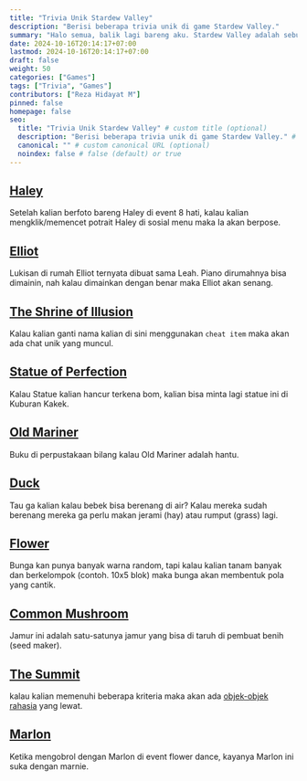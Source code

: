 ```yaml
---
title: "Trivia Unik Stardew Valley"
description: "Berisi beberapa trivia unik di game Stardew Valley."
summary: "Halo semua, balik lagi bareng aku. Stardew Valley adalah sebuah game yang dibuat oleh seorang developer antusias ConcernedApe. Karena aku gabut jadi aku mau share ke kalian beberapa Trivia unik menurutku di game Stardew Valley."
date: 2024-10-16T20:14:17+07:00
lastmod: 2024-10-16T20:14:17+07:00
draft: false
weight: 50
categories: ["Games"]
tags: ["Trivia", "Games"]
contributors: ["Reza Hidayat M"]
pinned: false
homepage: false
seo:
  title: "Trivia Unik Stardew Valley" # custom title (optional)
  description: "Berisi beberapa trivia unik di game Stardew Valley." # custom description (recommended)
  canonical: "" # custom canonical URL (optional)
  noindex: false # false (default) or true
---
```

## [Haley](https://stardewvalleywiki.com/Haley)
Setelah kalian berfoto bareng Haley di event 8 hati, kalau kalian mengklik/memencet potrait Haley di sosial menu maka Ia akan berpose.

## [Elliot](https://stardewvalleywiki.com/Elliott%27s_Cabin)
Lukisan di rumah Elliot ternyata dibuat sama Leah.
Piano dirumahnya bisa dimainin, nah kalau dimainkan dengan benar maka Elliot akan senang.

## [The Shrine of Illusion](https://stardewvalleywiki.com/The_Shrine_of_Illusions)
Kalau kalian ganti nama kalian di sini menggunakan `cheat item` maka akan ada chat unik yang muncul.

## [Statue of Perfection](https://stardewvalleywiki.com/Statue_Of_Perfection)
Kalau Statue kalian hancur terkena bom, kalian bisa minta lagi statue ini di Kuburan Kakek.

## [Old Mariner](https://stardewvalleywiki.com/Old_Mariner)
Buku di perpustakaan bilang kalau Old Mariner adalah hantu.

## [Duck](https://stardewvalleywiki.com/Duck)
Tau ga kalian kalau bebek bisa berenang di air? Kalau mereka sudah berenang mereka ga perlu makan jerami (hay) atau rumput (grass) lagi.

## [Flower](https://stardewvalleywiki.com/Flowers)
Bunga kan punya banyak warna random, tapi kalau kalian tanam banyak dan berkelompok (contoh. 10x5 blok) maka bunga akan membentuk pola yang cantik.

## [Common Mushroom](https://stardewvalleywiki.com/Common_Mushroom)
Jamur ini adalah satu-satunya jamur yang bisa di taruh di pembuat benih (seed maker).

## [The Summit](https://stardewvalleywiki.com/The_Summit)
kalau kalian memenuhi beberapa kriteria maka akan ada [objek-objek rahasia](https://stardewvalleywiki.com/Secrets#Summit) yang lewat.

## [Marlon](https://stardewvalleywiki.com/Marlon)
Ketika mengobrol dengan Marlon di event flower dance, kayanya Marlon ini suka dengan marnie.
